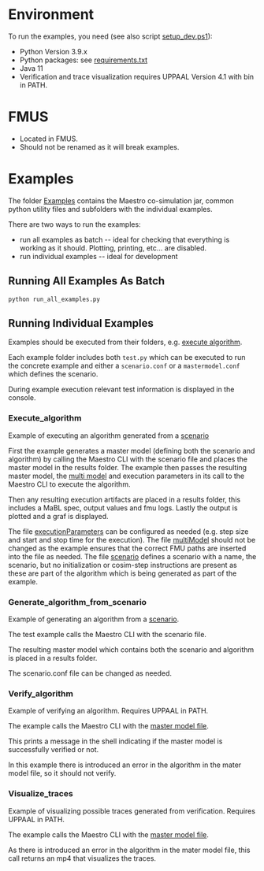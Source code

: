 # Environment

To run the examples, you need (see also script [setup_dev.ps1](Examples/setup_dev.ps1)):
- Python Version 3.9.x
- Python packages: see [requirements.txt](./Examples/requirements.txt)
- Java 11
- Verification and trace visualization requires UPPAAL Version 4.1 with bin in PATH.

# FMUS
 - Located in FMUS.
 - Should not be renamed as it will break examples.

# Examples

The folder [Examples](./Examples) contains the Maestro co-simulation jar, common python utility files and subfolders with the individual examples.

There are two ways to run the examples: 
- run all examples as batch -- ideal for checking that everything is working as it should. Plotting, printing, etc... are disabled.
- run individual examples -- ideal for development

## Running All Examples As Batch

```
python run_all_examples.py
```

## Running Individual Examples

Examples should be executed from their folders, e.g. [execute algorithm](./Examples/execute_algorithm).

Each example folder includes both `test.py` which can be executed to run the concrete example and either a `scenario.conf` or a `mastermodel.conf` which defines the scenario.

During example execution relevant test information is displayed in the console.

### Execute_algorithm

Example of executing an algorithm generated from a [scenario](./Examples/execute_algorithm/scenario.conf)

First the example generates a master model (defining both the scenario and algorithm) by calling the Maestro CLI with the scenario file and places the master model in the results folder. The example then passes the resulting master model, the [multi model](./Examples/execute_algorithm/multiModel.json) and execution parameters in its call to the Maestro CLI to execute the algorithm.

Then any resulting execution artifacts are placed in a results folder, this includes a MaBL spec, output values and fmu logs. Lastly the output is plotted and a graf is displayed.

The file [executionParameters](./Examples/execute_algorithm/executionParameters.json) can be configured as needed (e.g. step size and start and stop time for the execution).
The file [multiModel](./Examples/execute_algorithm/multiModel.json) should not be changed as the example ensures that the correct FMU paths are inserted into the file as needed.
The file [scenario](./Examples/execute_algorithm/scenario.conf) defines a scenario with a name, the scenario, but no initialization or cosim-step instructions are present as these are part of the algorithm which is being generated as part of the example.

### Generate_algorithm_from_scenario

Example of generating an algorithm from a [scenario](./Examples/generate_algorithm_from_scenario/scenario.conf).

The test example calls the Maestro CLI with the scenario file.

The resulting master model which contains both the scenario and algorithm is placed in a results folder.

The scenario.conf file can be changed as needed.

### Verify_algorithm

Example of verifying an algorithm. Requires UPPAAL in PATH.

The example calls the Maestro CLI with the [master model file](./Examples/verify_algorithm/masterModel.conf).

This prints a message in the shell indicating if the master model is successfully verified or not.

In this example there is introduced an error in the algorithm in the mater model file, so it should not verify.

### Visualize_traces

Example of visualizing possible traces generated from verification. Requires UPPAAL in PATH.

The example calls the Maestro CLI with the [master model file](./Examples/visualize_traces/masterModel.conf).

As there is introduced an error in the algorithm in the mater model file, this call returns an mp4 that visualizes the traces.



